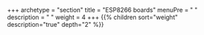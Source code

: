 +++
archetype = "section"
title = "ESP8266 boards"
menuPre = "<i class='fas fa-microchip'></i> "
description = " "
weight = 4
+++
{{% children sort="weight" description="true" depth="2" %}}